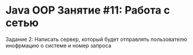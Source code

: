 # Java OOP Занятие #11: Работа с сетью
Задание 2: Написать сервер, который будет отправлять пользователю инофрмацию о системе и номер запроса
